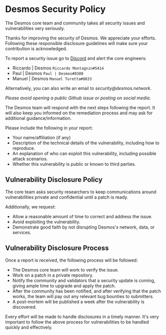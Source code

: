 # Desmos Security Policy

The Desmos core team and community takes all security issues and vulnerabilities very seriously.

Thanks for improving the security of Desmos. We appreciate your efforts. Following these responsible disclosure guidelines will make sure your contribution is acknowledged.

To report a security issue go to [Discord](https://discord.desmos.network) and alert the core engineers:  
* Riccardo | Desmos `Riccardo Montagnin#5414`
* Paul | Desmos `Paul | Desmos#0380`
* Manuel | Desmos `Manuel Turetta#8033`

Alternatively, you can also write an email to _security@desmos.network_.

_Please avoid opening a public Github issue or posting on social media_.

The Desmos team will respond with the next steps following the report. It will also keep you informed on the remediation process and may ask for additional guidance/information.

Please include the following in your report:

- Your name/affiliation (if any)
- Description of the technical details of the vulnerability, including how to reproduce.
- An explanation of who can exploit this vulnerability, including possible attack scenarios.
- Whether this vulnerability is public or known to third parties.

## Vulnerability Disclosure Policy

The core team asks security researchers to keep communications around vulnerabilities private and confidential until a patch is ready.

Additionally, we request:

- Allow a reasonable amount of time to correct and address the issue.
- Avoid exploiting the vulnerability.
- Demonstrate good faith by not disrupting Desmos's network, data, or services.

## Vulnerability Disclosure Process

Once a report is received, the following process will be followed:

- The Desmos core team will work to verify the issue.
- Work on a patch in a private repository.
- Notify the community and validators that a security update is coming, giving ample time to upgrade and apply the patch.
- After the community has been notified, and after verifying that the patch works, the team will pay out any relevant bug bounties to submitters.
- A post-mortem will be published a week after the vulnerability is discovered.

Every effort will be made to handle disclosures in a timely manner. It's very important to follow the above process for vulnerabilities to be handled quickly and effectively.